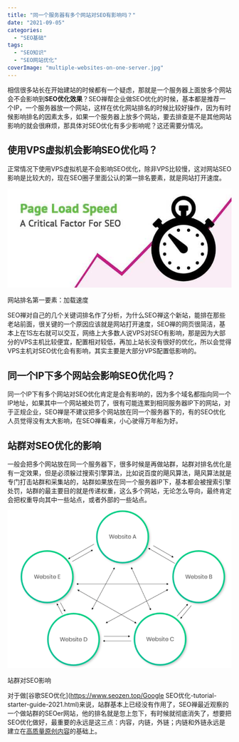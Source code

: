 ```yaml
---
title: "同一个服务器有多个网站对SEO有影响吗？"
date: "2021-09-05"
categories: 
  - "SEO基础"
tags: 
  - "SEO知识"
  - "SEO网站优化"
coverImage: "multiple-websites-on-one-server.jpg"
---
```


相信很多站长在开始建站的时候都有一个疑虑，那就是一个服务器上面放多个网站会不会影响到**SEO优化效果**？SEO禅帮企业做SEO优化的时候，基本都是推荐一个IP，一个服务器放一个网站，这样在优化网站排名的时候比较好操作，因为有时候影响排名的因素太多，如果一个服务器上放多个网站，要去排查是不是其他网站影响的就会很麻烦，那具体对SEO优化有多少影响呢？这还需要分情况。

## 使用VPS虚拟机会影响SEO优化吗？

正常情况下使用VPS虚拟机是不会影响SEO优化，除非VPS比较慢，这对网站SEO影响是比较大的，现在SEO圈子里面公认的第一排名要素，就是网站打开速度。

![page-speed-seo-factor](images/page-speed-seo-factor.jpg)

网站排名第一要素：加载速度

SEO禅对自己的几个关键词排名作了分析，为什么SEO禅这个新站，能排在那些老站前面，很关键的一个原因应该就是网站打开速度，SEO禅的网页很简洁，基本上在1S左右就可以交互，网络上大多数人说VPS对SEO有影响，那是因为大部分的VPS主机比较便宜，配置相对较低，再加上站长没有很好的优化，所以会觉得VPS主机对SEO优化会有影响，其实主要是大部分VPS配置低影响的。

## 同一个IP下多个网站会影响SEO优化吗？

同一个IP下有多个网站对SEO优化肯定是会有影响的，因为多个域名都指向同一个IP地址，如果其中一个网站被处罚了，很有可能连累到相同服务器IP下的网站，对于正规企业，SEO禅是不建议把多个网站放在同一个服务器下的，有的SEO优化人员觉得没有太大影响，在SEO禅看来，小心驶得万年船为好。

## 站群对SEO优化的影响

一般会把多个网站放在同一个服务器下，很多时候是再做站群，站群对排名优化是有一定效果，但是必须躲过搜索引擎算法，比如说百度的飓风算法，飓风算法就是专门打击站群和采集站的，站群如果放在同一个服务器IP下，基本都会被搜索引擎处罚，站群的最主要目的就是传递权重，这么多个网站，无论怎么导向，最终肯定会把权重导向其中一些站点，或者外部的一些站点。

![link-farm](images/link-farm.png)

站群对SEO影响

对于做[谷歌SEO优化](https://www.seozen.top/Google SEO优化-tutorial-starter-guide-2021.html)来说，站群基本上已经没有作用了，SEO禅最近观察的一个做站群的SEOer网站，他的排名就是忽上忽下，有时候就彻底消失了，想要把SEO优化做好，最重要的永远是这三点：内容，内链，外链；内链和外链永远是建立在[高质量原创内容](https://www.seozen.top/writing-seo-article.html)的基础上。
